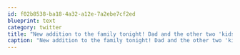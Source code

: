 ```yaml
---
id: f02b8538-ba18-4a32-a12e-7a2ebe7cf2ed
blueprint: text
category: twitter
title: "New addition to the family tonight! Dad and the other two 'kids' are so excited! http://twitpic.com/383haf"
caption: "New addition to the family tonight! Dad and the other two 'kids' are so excited! http://twitpic.com/383haf"
---
```

